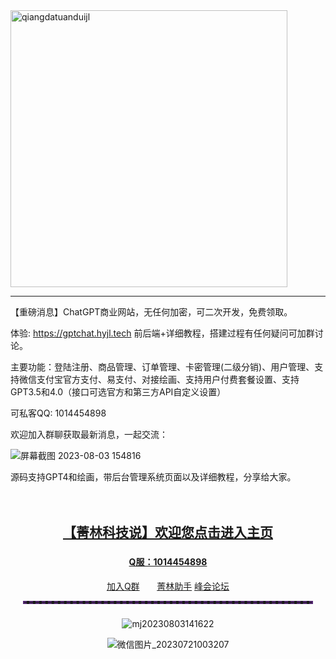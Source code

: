 

<img width="443" alt="qiangdatuanduijl" src="https://github.com/ahaiyun/ChatGPT-Project/assets/105539354/ded71398-6703-46de-bb6a-557b774b5395">

-----------------------------------------------------------------------------------------------------------------------------------------------

【重磅消息】ChatGPT商业网站，无任何加密，可二次开发，免费领取。

体验: https://gptchat.hyjl.tech  前后端+详细教程，搭建过程有任何疑问可加群讨论。

主要功能：登陆注册、商品管理、订单管理、卡密管理(二级分销)、用户管理、支持微信支付宝官方支付、易支付、对接绘画、支持用户付费套餐设置、支持GPT3.5和4.0（接口可选官方和第三方API自定义设置）

可私客QQ: 1014454898

欢迎加入群聊获取最新消息，一起交流：

![屏幕截图 2023-08-03 154816](https://github.com/ahaiyun/ChatGPT-Project/assets/105539354/11495335-d590-4cbb-88bd-96b7c978c72e)

源码支持GPT4和绘画，带后台管理系统页面以及详细教程，分享给大家。

<div style="text-align: center; padding: 20px;">
  <h2 style="color:red;"><a href="https://navi.jhmajor.cn" target="_blank">【菁林科技说】欢迎您</a><a href="https://navi.jhmajor.cn" target="_blank">点击进入主页</a></h2>
<h3 style="color:red;"></h3>
  <h4 <p style="color:black;"><a href="http://wpa.qq.com/msgrd?v=3&uin=1014454898&site=qq&menu=yes" target="_blank">Q服：1014454898</a></p>
  </h4>
  <div> 
  </div>
  <div>
    <a href="https://qm.qq.com/cgi-bin/qm/qr?k=fXCN3tsKabXb5P935KNB9zkoNGoh_gWO&jump_from=webapi&authKey=oipyB+rk5hL5uvPC0pWlVEmowh6j0e46jF3LfLsmF5P2Nc0W7rciPxZ1y0DYq6ef" class="button" onmouseover="this.style.backgroundColor='green'" onmouseout="this.style.backgroundColor='orange'">加入Q群</a>&nbsp;&nbsp;&nbsp;&nbsp;&nbsp;&nbsp;
    <a href="https://chatgpt.jjh.ink/" class="button" onmouseover="this.style.backgroundColor='red'" onmouseout="this.style.backgroundColor='crimson'">菁林助手</a>
    <a href="https://www.jjh.ink/" class="button" onmouseover="this.style.backgroundColor='red'" onmouseout="this.style.backgroundColor='crimson'">峰会论坛</a>
  </div>
<div>
  <hr style="border:2px dashed hsla(275,58%,45%,0.56)">
</div>

#### 
<h3 style="color:red"><a href="https://navi.jhmajor.cn" target="_blank"></a>
</h3>
<h3 style="color:red"><a href="https://navi.jhmajor.cn" target="_blank"></a>
</h3>

#### 
![mj20230803141622](https://github.com/ahaiyun/ChatGPT-Project/assets/105539354/8e164738-c52a-4f3c-b051-2999ef77711c)

![微信图片_20230721003207](https://github.com/ahaiyun/ChatGPT-Project/assets/105539354/b7ad3541-45dd-444f-be95-744e9958877c)


<h3 style="color:red"></h3>












